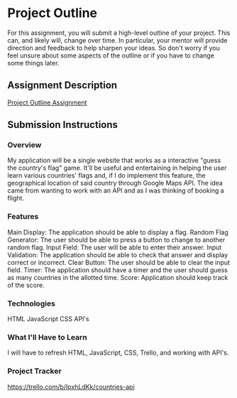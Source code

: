# Project Outline
For this assignment, you will submit a high-level outline of your project. This can, and likely will, change over time. In particular, your mentor will provide direction and feedback to help sharpen your ideas. So don't worry if you feel unsure about some aspects of the outline or if you have to change some things later.

## Assignment Description
[Project Outline Assignment](https://education.launchcode.org/liftoff/modules/assignments/project-outline)

## Submission Instructions

### Overview
My application will be a single website that works as a interactive "guess the country's flag" game. It'll be useful and entertaining in helping the user learn various countries' flags and, if I do implement this feature, the geographical location of said country through Google Maps API. The idea came from wanting to work with an API and as I was thinking of booking a flight.

### Features
Main Display: The application should be able to display a flag. 
Random Flag Generator: The user should be able to press a button to change to another random flag. 
Input Field: The user will be able to enter their answer. 
Input Validation: The application should be able to check that answer and display correct or incorrect. 
Clear Button: The user should be able to clear the input field. 
Timer: The application should have a timer and the user should guess as many countries in the allotted time. 
Score: Application should keep track of the score.

### Technologies
HTML
JavaScript
CSS
API's

### What I'll Have to Learn
I will have to refresh HTML, JavaScript, CSS, Trello, and working with API's.

### Project Tracker
https://trello.com/b/IpxhLdKk/countries-api
